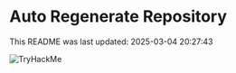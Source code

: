 # Auto Regenerate Repository

This README was last updated: 2025-03-04 20:27:43

 ![TryHackMe](https://tryhackme.com/badge/533634)
